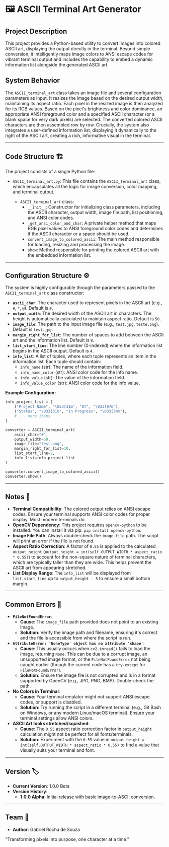 
# 🖼️ ASCII Terminal Art Generator

## Project Description
This project provides a Python-based utility to convert images into colored ASCII art, displaying the output directly in the terminal. Beyond simple conversion, it intelligently maps image colors to ANSI escape codes for vibrant terminal output and includes the capability to embed a dynamic information list alongside the generated ASCII art.

## System Behavior

The `ASCII_terminal_art` class takes an image file and several configuration parameters as input. It resizes the image based on the desired output width, maintaining its aspect ratio. Each pixel in the resized image is then analyzed for its RGB values. Based on the pixel's brightness and color dominance, an appropriate ANSI foreground color and a specified ASCII character (or a blank space for very dark pixels) are selected. The converted colored ASCII characters are then assembled row by row. Crucially, the system also integrates a user-defined information list, displaying it dynamically to the right of the ASCII art, creating a rich, informative visual in the terminal.

---

## Code Structure 🏗️
The project consists of a single Python file:

* `ASCII_terminal_art.py`: This file contains the `ASCII_terminal_art` class, which encapsulates all the logic for image conversion, color mapping, and terminal output. 

    * `ASCII_terminal_art` class:
        * `__init__`: Constructor for initializing class parameters, including the ASCII character, output width, image file path, list positioning, and ANSI color codes.
        * `_get_ansi_color_and_char`: A private helper method that maps RGB pixel values to ANSI foreground color codes and determines if the ASCII character or a space should be used.
        * `convert_image_to_colored_ascii`: The main method responsible for loading, resizing and processing the image. 
        * `show`: Method responsible for printing the colored ASCII art with the embedded information list.
---

## Configuration Structure ⚙️
The system is highly configurable through the parameters passed to the `ASCII_terminal_art` class constructor:

* **`ascii_char`**: The character used to represent pixels in the ASCII art (e.g., `#`, `*`, `@`). Default is `#`.
* **`output_width`**: The desired width of the ASCII art in characters. The height is automatically calculated to maintain aspect ratio. Default is `50`.
* **`image_file`**: The path to the input image file (e.g., `test.jpg`, `teste.png`). Default is `test.jpg`.
* **`margin_right_for_list`**: The number of spaces to add between the ASCII art and the information list. Default is `8`.
* **`list_start_line`**: The line number (0-indexed) where the information list begins in the ASCII output. Default is `4`.
* **`info_list`**: A list of tuples, where each tuple represents an item in the information list. Each tuple should contain:
    * `info_name` (str): The name of the information field.
    * `info_name_color` (str): ANSI color code for the info name.
    * `info_value` (str): The value of the information field.
    * `info_value_color` (str): ANSI color code for the info value.

**Example Configuration:**

```python
info_project_list = [
    ("Project Name", "\033[31m", "DT", "\033[97m"),
    ("Status", "\033[31m", "In Progress", "\033[34m"),
    # ... more items
]

converter = ASCII_terminal_art(
    ascii_char="#",
    output_width=50,
    image_file="test.png",
    margin_right_for_list=10,
    list_start_line=2,
    info_list=info_project_list
)

converter.convert_image_to_colored_ascii()
converter.show() 

```

---

## Notes 📝
* **Terminal Compatibility**: The colored output relies on ANSI escape codes. Ensure your terminal supports ANSI color codes for proper display. Most modern terminals do.
* **OpenCV Dependency**: This project requires `opencv-python` to be installed. You can install it via pip: `pip install opencv-python`.
* **Image File Path**: Always double-check the `image_file` path. The script will print an error if the file is not found.
* **Aspect Ratio Correction**: A factor of `0.55` is applied to the calculated `output_height` (`output_height = int(self.OUTPUT_WIDTH * aspect_ratio * 0.55)`) to account for the non-square nature of terminal characters, which are typically taller than they are wide. This helps prevent the ASCII art from appearing stretched.
* **List Display Range**: The `info_list` will be displayed from `list_start_line` up to `output_height - 5` to ensure a small bottom margin.

---

## Common Errors 🐛
* **`FileNotFoundError`**:
    * **Cause**: The `image_file` path provided does not point to an existing image.
    * **Solution**: Verify the image path and filename, ensuring it's correct and the file is accessible from where the script is run.
* **`AttributeError: 'NoneType' object has no attribute 'shape'`**:
    * **Cause**: This usually occurs when `cv2.imread()` fails to load the image, returning `None`. This can be due to a corrupt image, an unsupported image format, or the `FileNotFoundError` not being caught earlier (though the current code has a `try-except` for `FileNotFoundError`).
    * **Solution**: Ensure the image file is not corrupted and is in a format supported by OpenCV (e.g., JPG, PNG, BMP). Double-check the path.
* **No Colors in Terminal**:
    * **Cause**: Your terminal emulator might not support ANSI escape codes, or support is disabled.
    * **Solution**: Try running the script in a different terminal (e.g., Git Bash on Windows, or any modern Linux/macOS terminal). Ensure your terminal settings allow ANSI colors.
* **ASCII Art looks stretched/squished**:
    * **Cause**: The `0.55` aspect ratio correction factor in `output_height` calculation might not be perfect for all fonts/terminals.
    * **Solution**: Experiment with the `0.55` value in `output_height = int(self.OUTPUT_WIDTH * aspect_ratio * 0.55)` to find a value that visually suits your terminal and font.

---

## Version 🏷️
* **Current Version**: 1.0.0 Beta
* **Version History**:
    * **1.0.0 Alpha**: Initial release with basic image-to-ASCII conversion.

---

## Team 👥
* **Author**: Gabriel Rocha de Souza   

"Transforming pixels into purpose, one character at a time."
